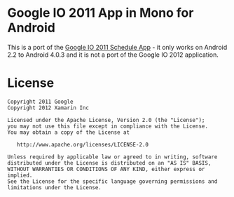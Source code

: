 # Google IO 2011 App in Mono for Android

This is a port of the [Google IO 2011 Schedule App][1] - it only works on Android 2.2 to Android 4.0.3 and it is not a port of the Google IO 2012 application.

# License

    Copyright 2011 Google
    Copyright 2012 Xamarin Inc

    Licensed under the Apache License, Version 2.0 (the "License");
    you may not use this file except in compliance with the License.
    You may obtain a copy of the License at

       http://www.apache.org/licenses/LICENSE-2.0

    Unless required by applicable law or agreed to in writing, software
    distributed under the License is distributed on an "AS IS" BASIS,
    WITHOUT WARRANTIES OR CONDITIONS OF ANY KIND, either express or implied.
    See the License for the specific language governing permissions and
    limitations under the License.

[1]: https://code.google.com/p/iosched/source/detail?r=27a82ff10b436da5914a3961df245ff8f66b6252
